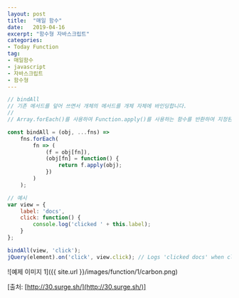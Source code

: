 ```yaml
---
layout: post
title:  "매일 함수"
date:   2019-04-16
excerpt: "함수형 자바스크립트"
categories:
- Today Function
tag:
- 매일함수
- javascript
- 자바스크립트
- 함수형
---
```


```javascript
// bindAll
// 기존 메서드를 덮어 쓰면서 개체의 메서드를 개체 자체에 바인딩합니다.
// 
// Array.forEach()를 사용하여 Function.apply()를 사용하는 함수를 반환하여 지정된 각 함수에 대해 지정된 컨텍스트 (obj)를 fn에 적용합니다.

const bindAll = (obj, ...fns) =>
    fns.forEach(
        fn => (
            (f = obj[fn]),
            (obj[fn] = function() {
                return f.apply(obj);
            })
        )
    );

// 예시
var view = {
    label: 'docs',
    click: function() {
        console.log('clicked ' + this.label);
    }
};

bindAll(view, 'click');
jQuery(element).on('click', view.click); // Logs 'clicked docs' when clicked.
```

![예제 이미지 1]({{ site.url }}/images/function/1/carbon.png)

[출처: [http://30.surge.sh/](http://30.surge.sh/)]
